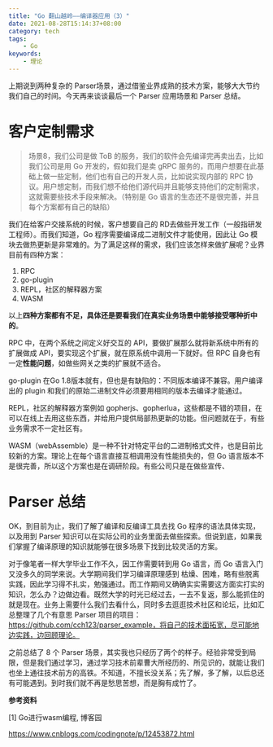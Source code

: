 ```yaml
---
title: "Go 翻山越岭——编译器应用（3）"
date: 2021-08-28T15:14:37+08:00
category: tech
tags:
    - Go
keywords:
    - 理论
---
```


上期说到两种复杂的 Parser场景，通过借鉴业界成熟的技术方案，能够大大节约我们自己的时间。今天再来谈谈最后一个 Parser 应用场景和 Parser 总结。



# 客户定制需求

> 场景8，我们公司是做 ToB 的服务，我们的软件会先编译完再卖出去，比如我们公司是用 Go 开发的，假如我们是卖 gRPC 服务的，而用户想要在此基础上做一些定制，他们也有自己的开发人员，比如说实现内部的 RPC 协议。用户想定制，而我们想不给他们源代码并且能够支持他们的定制需求，这就需要些技术手段来解决。（特别是 Go 语言的生态还不是很完善，并且每个方案都有自己的缺陷）

我们在给客户交接系统的时候，客户想要自己的 RD去做些开发工作（一般指研发工程师）。而我们知道，Go 程序需要编译成二进制文件才能使用，因此让 Go 模块去做热更新是非常难的。为了满足这样的需求，我们应该怎样来做扩展呢？业界目前有四种方案：

1. RPC
2. go-plugin
3. REPL，社区的解释器方案
4. WASM

以上**四种方案都有不足，具体还是要看我们在真实业务场景中能够接受哪种折中的**。



RPC 中，在两个系统之间定义好交互的 API，要做扩展那么就将新系统中所有的扩展做成 API，要实现这个扩展，就在原系统中调用一下就好。但 RPC 自身也有一定**性能问题**，如做些网关之类的扩展就不适合。



go-plugin 在Go 1.8版本就有，但也是有缺陷的：不同版本编译不兼容。用户编译出的 plugin 和我们的原始二进制文件必须要用相同的版本去编译才能通过。



REPL，社区的解释器方案例如 gopherjs、gopherlua，这些都是不错的项目，在可以在线上去用这些东西，并给用户提供局部热更新的功能。但问题就在于，有些业务需求不一定社区有。



WASM（webAssemble）是一种不针对特定平台的二进制格式文件，也是目前比较新的方案。理论上在每个语言直接互相调用没有性能损失的，但 Go 语言版本不是很完善，所以这个方案也是在调研阶段。有些公司只是在做些宣传、



# Parser 总结

OK，到目前为止，我们了解了编译和反编译工具去找 Go 程序的语法具体实现，以及用到 Parser 知识可以在实际公司的业务里面去做些探索。但说到底，如果我们掌握了编译原理的知识就能够在很多场景下找到比较灵活的方案。



对于像笔者一样大学毕业工作不久，因工作需要转到用 Go 语言，而 Go 语言入门又没多久的同学来说。大学期间我们学习编译原理感到 枯燥、困难，略有些脱离实践，因此学习得不扎实，勉强通过。而工作期间又确确实实需要这方面实打实的知识，怎么办？边做边看。既然大学的时光已经过去，一去不复返，那么能抓住的就是现在。业务上需要什么我们去看什么，同时多去逛逛技术社区和论坛，比如汇总整理了几个有意思 Parser 项目的项目：https://github.com/cch123/parser_example，将自己的技术面拓宽，尽可能地边实践，边回顾理论。



之前总结了 8 个 Parser 场景，其实我也只经历了两个的样子。经验非常受到局限，但是我们通过学习，通过学习技术前辈曹大所经历的、所见识的，就能让我们也坐上通往技术前方的高铁。不知道，不擅长没关系；先了解，多了解，以后总还有可能遇到。到时我们就不再是愁思苦想，而是胸有成竹了。



__参考资料__

[1] Go进行wasm编程, 博客园

https://www.cnblogs.com/codingnote/p/12453872.html
